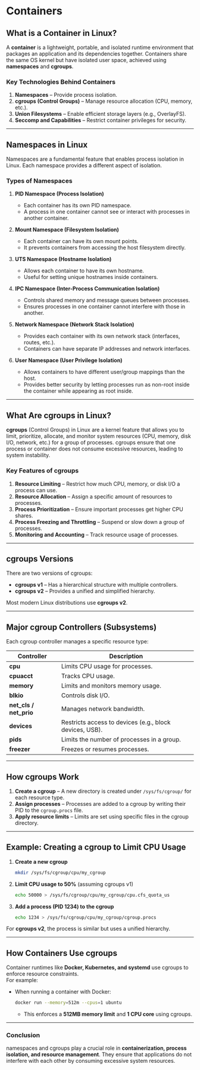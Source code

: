 # Containers

## **What is a Container in Linux?**  
A **container** is a lightweight, portable, and isolated runtime environment that packages an application and its dependencies together. Containers share the same OS kernel but have isolated user space, achieved using **namespaces** and **cgroups**.

### **Key Technologies Behind Containers**
1. **Namespaces** – Provide process isolation.
2. **cgroups (Control Groups)** – Manage resource allocation (CPU, memory, etc.).
3. **Union Filesystems** – Enable efficient storage layers (e.g., OverlayFS).
4. **Seccomp and Capabilities** – Restrict container privileges for security.

---

## **Namespaces in Linux**
Namespaces are a fundamental feature that enables process isolation in Linux. Each namespace provides a different aspect of isolation. 

### **Types of Namespaces**
1. **PID Namespace (Process Isolation)**  
   - Each container has its own PID namespace.
   - A process in one container cannot see or interact with processes in another container.

2. **Mount Namespace (Filesystem Isolation)**  
   - Each container can have its own mount points.
   - It prevents containers from accessing the host filesystem directly.

3. **UTS Namespace (Hostname Isolation)**  
   - Allows each container to have its own hostname.
   - Useful for setting unique hostnames inside containers.

4. **IPC Namespace (Inter-Process Communication Isolation)**  
   - Controls shared memory and message queues between processes.
   - Ensures processes in one container cannot interfere with those in another.

5. **Network Namespace (Network Stack Isolation)**  
   - Provides each container with its own network stack (interfaces, routes, etc.).
   - Containers can have separate IP addresses and network interfaces.

6. **User Namespace (User Privilege Isolation)**  
   - Allows containers to have different user/group mappings than the host.
   - Provides better security by letting processes run as non-root inside the container while appearing as root inside.

---

## **What Are cgroups in Linux?**  
**cgroups** (Control Groups) in Linux are a kernel feature that allows you to limit, prioritize, allocate, and monitor system resources (CPU, memory, disk I/O, network, etc.) for a group of processes. cgroups ensure that one process or container does not consume excessive resources, leading to system instability.

### **Key Features of cgroups**
1. **Resource Limiting** – Restrict how much CPU, memory, or disk I/O a process can use.
2. **Resource Allocation** – Assign a specific amount of resources to processes.
3. **Process Prioritization** – Ensure important processes get higher CPU shares.
4. **Process Freezing and Throttling** – Suspend or slow down a group of processes.
5. **Monitoring and Accounting** – Track resource usage of processes.

---

## **cgroups Versions**
There are two versions of cgroups:
- **cgroups v1** – Has a hierarchical structure with multiple controllers.
- **cgroups v2** – Provides a unified and simplified hierarchy.

Most modern Linux distributions use **cgroups v2**.

---

## **Major cgroup Controllers (Subsystems)**
Each cgroup controller manages a specific resource type:

| **Controller** | **Description** |
|--------------|----------------|
| **cpu** | Limits CPU usage for processes. |
| **cpuacct** | Tracks CPU usage. |
| **memory** | Limits and monitors memory usage. |
| **blkio** | Controls disk I/O. |
| **net_cls / net_prio** | Manages network bandwidth. |
| **devices** | Restricts access to devices (e.g., block devices, USB). |
| **pids** | Limits the number of processes in a group. |
| **freezer** | Freezes or resumes processes. |

---

## **How cgroups Work**
1. **Create a cgroup** – A new directory is created under `/sys/fs/cgroup/` for each resource type.
2. **Assign processes** – Processes are added to a cgroup by writing their PID to the `cgroup.procs` file.
3. **Apply resource limits** – Limits are set using specific files in the cgroup directory.

---

## **Example: Creating a cgroup to Limit CPU Usage**
1. **Create a new cgroup**
   ```bash
   mkdir /sys/fs/cgroup/cpu/my_cgroup
   ```
2. **Limit CPU usage to 50%** (assuming cgroups v1)
   ```bash
   echo 50000 > /sys/fs/cgroup/cpu/my_cgroup/cpu.cfs_quota_us
   ```
3. **Add a process (PID 1234) to the cgroup**
   ```bash
   echo 1234 > /sys/fs/cgroup/cpu/my_cgroup/cgroup.procs
   ```

For **cgroups v2**, the process is similar but uses a unified hierarchy.

---

## **How Containers Use cgroups**
Container runtimes like **Docker, Kubernetes, and systemd** use cgroups to enforce resource constraints.  
For example:
- When running a container with Docker:
  ```bash
  docker run --memory=512m --cpus=1 ubuntu
  ```
  - This enforces a **512MB memory limit** and **1 CPU core** using cgroups.

---

### **Conclusion**
namespaces and cgroups play a crucial role in **containerization, process isolation, and resource management**. They ensure that applications do not interfere with each other by consuming excessive system resources.
